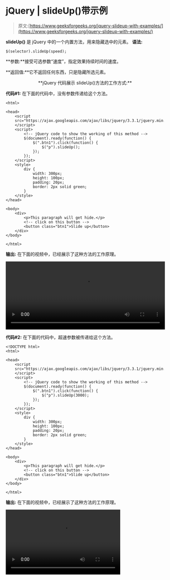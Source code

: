 # jQuery | slideUp()带示例

> 原文:[https://www.geeksforgeeks.org/jquery-slideup-with-examples/](https://www.geeksforgeeks.org/jquery-slideup-with-examples/)

**slideUp()** 是 jQuery 中的一个内置方法，用来隐藏选中的元素。
**语法:**

```
$(selector).slideUp(speed);

```

**参数:**接受可选参数“速度”，指定效果持续时间的速度。

**返回值:**它不返回任何东西，只是隐藏所选元素。

<center>**jQuery 代码展示 slideUp()方法的工作方式:**</center>

**代码#1:**
在下面的代码中，没有参数传递给这个方法。

```
<html>

<head>
    <script 
    src="https://ajax.googleapis.com/ajax/libs/jquery/3.3.1/jquery.min.js">
    </script>
    <script>
        <!-- jQuery code to show the working of this method -->
        $(document).ready(function() {
            $(".btn1").click(function() {
                $("p").slideUp();
            });
        });
    </script>
    <style>
        div {
            width: 300px;
            height: 100px;
            padding: 20px;
            border: 2px solid green;
        }
    </style>
</head>

<body>
    <div>
        <p>This paragraph will get hide.</p>
        <!-- click on this button -->
        <button class="btn1">Slide up</button>
    </div>
</body>

</html>
```

**输出:**
在下面的视频中，已经展示了这种方法的工作原理。

<video class="wp-video-shortcode" id="video-228982-1" width="506" height="216" preload="metadata" controls=""><source type="video/mp4" src="https://media.geeksforgeeks.org/wp-content/uploads/20180921_234205.mp4?_=1">[https://media.geeksforgeeks.org/wp-content/uploads/20180921_234205.mp4](https://media.geeksforgeeks.org/wp-content/uploads/20180921_234205.mp4)</video>

**代码#2:**
在下面的代码中，超速参数被传递给这个方法。

```
<!DOCTYPE html>
<html>

<head>
    <script 
    src="https://ajax.googleapis.com/ajax/libs/jquery/3.3.1/jquery.min.js">
    </script>
    <script>
        <!-- jQuery code to show the working of this method -->
        $(document).ready(function() {
            $(".btn1").click(function() {
                $("p").slideUp(3000);
            });
        });
    </script>
    <style>
        div {
            width: 300px;
            height: 100px;
            padding: 20px;
            border: 2px solid green;
        }
    </style>
</head>

<body>
    <div>
        <p>This paragraph will get hide.</p>
        <!-- click on this button -->
        <button class="btn1">Slide up</button>
    </div>
</body>

</html>
```

**输出:**
在下面的视频中，已经展示了这种方法的工作原理。

<video class="wp-video-shortcode" id="video-228982-2" width="364" height="206" preload="metadata" controls=""><source type="video/mp4" src="https://media.geeksforgeeks.org/wp-content/uploads/20180921_235252.mp4?_=2">[https://media.geeksforgeeks.org/wp-content/uploads/20180921_235252.mp4](https://media.geeksforgeeks.org/wp-content/uploads/20180921_235252.mp4)</video>
